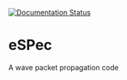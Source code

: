 [![Documentation Status](https://readthedocs.org/projects/espec/badge/?version=latest)](http://espec.readthedocs.org/en/latest)

# eSPec
A wave packet propagation code
